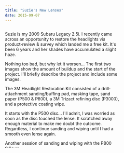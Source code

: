 ```yaml
---
title: "Suzie's New Lenses"
date: 2015-09-07
---
```


<div class='stg-col-1' style='height:400px; overflow:auto'>
	<div class='stg-col-2' style="width:77% !important;">
		<p>
		Suzie is my 2009 Subaru Legacy 2.5i.  I recently came across an opportunity to restore the headlights via product&#8209;review &amp; survey which landed me a free kit.  It's been 6 years and her shades have accumulated a slight haze.
		</p><p>
		Nothing too bad, but why let it worsen...  The first two images show the amount of buildup and the start of the project.  I'll briefly describe the project and include some images.
		</p><p>
		The 3M Headlight Restoration Kit consisted of a drill-attachment sanding/buffing pad, masking tape, sand paper (P500 &amp; P800), a 3M Trizact refining disc (P3000), and a protective coating wipe.
		</p><p>
		It starts with the P500 disc...  I'll admit, I was worried as soon as the disc touched the lense.  It scratched away enough material to make me doubt the outcome.  Regardless, I continue sanding and wiping until I had a smooth even lense again.
		</p><p>
		Another session of sanding and wiping with the P800 follows.
		</p><p>
		Next, buffing with the Trizact disc.  This was a clay-like disc which requires the lense surface remain saturated during the buff; science&ndash;magic.  After buffing evenly the headlights are beginning to come back to life, still a bit foggy...
		</p><p>
		Lastly, the 3M coating is applied.  Between the Trizact pad and the protective coating, this is where all the magic is.  Any haze which remains is wiped away effortlessly.  It's quite impressive!
		</p>
	</div>

	<div class='stg-col-2' style="width:23% !important; height:100%;">
		<div class='stg-col-1 image-link'>
			<a href='/images/headlightrestore00.JPG' data-lightbox="headlightrestore">
				<img src="/images/headlightrestore00.JPG" />
			</a>
		</div>
		<div class='stg-col-1 image-link'>
			<a href='/images/headlightrestore01.JPG' data-lightbox="headlightrestore">
				<img src="/images/headlightrestore01.JPG" />
			</a>
		</div>
		<div class='stg-col-1 image-link'>
			<a href='/images/headlightrestore02.jpg' data-lightbox="headlightrestore">
				<img src='/images/headlightrestore02.jpg' />
			</a>
		</div>
		<div class='stg-col-1 image-link'>
			<a href='/images/headlightrestore04.JPG' data-lightbox="headlightrestore">
				<img src="/images/headlightrestore04.JPG" />
			</a>
		</div>
		<div class='stg-col-1 image-link'>
			<a href='/images/headlightrestore05.JPG' data-lightbox="headlightrestore">
				<img src="/images/headlightrestore05.JPG" />
			</a>
		</div>
	</div>
</div>